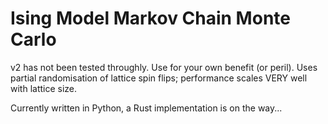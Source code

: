 # Ising Model Markov Chain Monte Carlo
v2 has not been tested throughly. Use for your own benefit (or peril).
Uses partial randomisation of lattice spin flips; performance scales VERY well with lattice size.

Currently written in Python, a Rust implementation is on the way...
